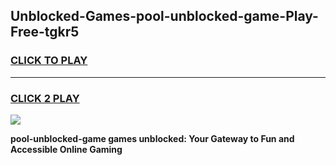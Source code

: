 
## Unblocked-Games-pool-unblocked-game-Play-Free-tgkr5
<h3>
<a href="https://premium76.site?title=pool-unblocked-game&ref=10A">CLICK TO PLAY</a></h3>
<hr>

<h3>
<a href="https://premium76.site?title=pool-unblocked-game&ref=10A">CLICK 2 PLAY</a>
  
</h3>

<a href="https://premium76.site?title=pool-unblocked-game&ref=10A"><img src="https://clearcache.store/games.png"></a>


**pool-unblocked-game games unblocked: Your Gateway to Fun and Accessible Online Gaming**

